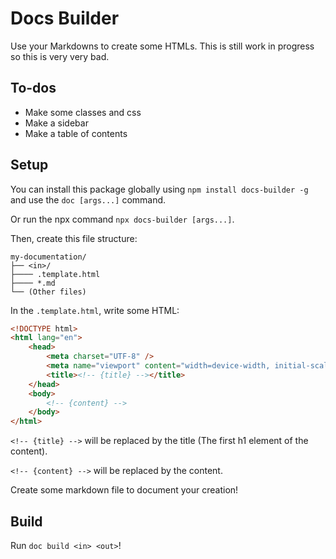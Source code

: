 # Docs Builder

Use your Markdowns to create some HTMLs. This is still work in progress so this is very very bad.

## To-dos

-   Make some classes and css
-   Make a sidebar
-   Make a table of contents

## Setup

You can install this package globally using `npm install docs-builder -g` and use the `doc [args...]` command.

Or run the npx command `npx docs-builder [args...]`.

Then, create this file structure:

```
my-documentation/
├── <in>/
├──── .template.html
├──── *.md
└── (Other files)
```

In the `.template.html`, write some HTML:

```html
<!DOCTYPE html>
<html lang="en">
    <head>
        <meta charset="UTF-8" />
        <meta name="viewport" content="width=device-width, initial-scale=1.0" />
        <title><!-- {title} --></title>
    </head>
    <body>
        <!-- {content} -->
    </body>
</html>
```

`<!-- {title} -->` will be replaced by the title (The first h1 element of the content).

`<!-- {content} -->` will be replaced by the content.

Create some markdown file to document your creation!

## Build

Run `doc build <in> <out>`!
